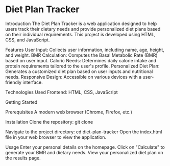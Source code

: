 # Diet Plan Tracker

Introduction
The Diet Plan Tracker is a web application designed to help users track their dietary needs and provide personalized diet plans based on their individual requirements. This project is developed using HTML, CSS, and JavaScript.

Features
User Input: Collects user information, including name, age, height, and weight.
BMR Calculation: Computes the Basal Metabolic Rate (BMR) based on user input.
Caloric Needs: Determines daily calorie intake and protein requirements tailored to the user's profile.
Personalized Diet Plan: Generates a customized diet plan based on user inputs and nutritional needs.
Responsive Design: Accessible on various devices with a user-friendly interface.

Technologies Used
Frontend: HTML, CSS, JavaScript

Getting Started

Prerequisites
A modern web browser (Chrome, Firefox, etc.)

Installation
Clone the repository:
git clone <repository-url>

Navigate to the project directory:
cd diet-plan-tracker
Open the index.html file in your web browser to view the application.

Usage
Enter your personal details on the homepage.
Click on "Calculate" to generate your BMR and dietary needs.
View your personalized diet plan on the results page.
